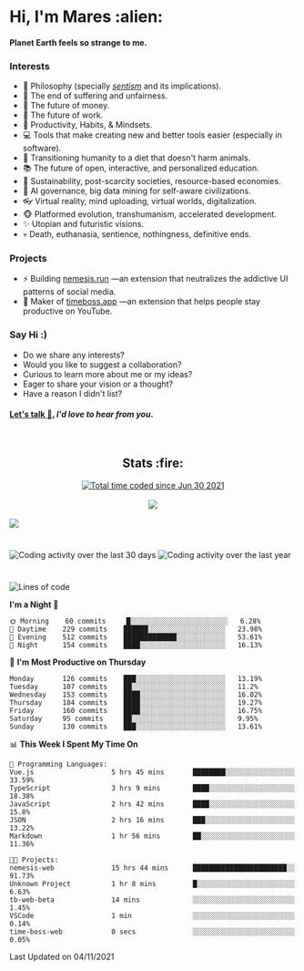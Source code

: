 <h1>Hi, I'm Mares :alien:</h1>

#### Planet Earth feels so strange to me.

### **Interests**

- 🌊 Philosophy (specially [_sentism_][sentismmedium] and its implications).
- 🎯 The end of suffering and unfairness.
- 💸 The future of money.
- 💼 The future of work.
- 🧠 Productivity, Habits, & Mindsets.
- 💻 Tools that make creating new and better tools easier (especially in software).
- 🥗 Transitioning humanity to a diet that doesn't harm animals.
- 📚 The future of open, interactive, and personalized education.
- 🌱 Sustainability, post-scarcity societies, resource-based economies.
- 🤖 AI governance, big data mining for self-aware civilizations.
- 👓 Virtual reality, mind uploading, virtual worlds, digitalization.
- 🐵 Platformed evolution, transhumanism, accelerated development.
- ✨ Utopian and futuristic visions.
- 💀 Death, euthanasia, sentience, nothingness, definitive ends.


### **Projects**

- ⚡ Building [nemesis.run](https://nemesis.run) —an extension that neutralizes the addictive UI patterns of social media.
- 💎 Maker of [timeboss.app](https://timeboss.app) —an extension that helps people stay productive on YouTube.


### **Say Hi :)**

- Do we share any interests?
- Would you like to suggest a collaboration?
- Curious to learn more about me or my ideas?
- Eager to share your vision or a thought?
- Have a reason I didn't list?

#### [Let's talk :wave:.](mailto:mareszhar@gmail.com) _I'd love to hear from you_.

[sentismmedium]: https://medium.com/@mareszhar/born-a-prisoner-a-reflection-about-life-its-struggles-and-a-plan-to-escape-d8566ce9b026

<br>

<h2 align="center">Stats :fire:</h2>

<div align="center">
  <a href="https://wakatime.com/@cfdc0e0d-4860-4b62-9ff0-cb659185525e">
    <img src="https://wakatime.com/badge/user/cfdc0e0d-4860-4b62-9ff0-cb659185525e.svg" alt="Total time coded since Jun 30 2021" />
  </a>
</div>

<br>

<div align="center">
  <img src="https://github-readme-streak-stats.herokuapp.com?user=mareszhar&theme=black-ice&hide_border=true&stroke=FFFFFF15&ring=DF8FFE&fire=DF8FFE&currStreakLabel=DF8FFE&background=1A232A&currStreakNum=86FFAB">
</div>

<!-- Add or remove this: &dates=B1AAB3FF at the end of the streak stats URL if they get bugged and aren't updating -->

<br>

<img src="https://activity-graph.herokuapp.com/graph?username=mareszhar&theme=nord&bg_color=00000000&color=979797&line=DF8FFE&point=00000000&area=true&hide_border=true">

<br>

<h1></h1>

<img src="https://wakatime.com/share/@mares/5df0ff02-9c79-41b4-b540-51dc9c65a57b.svg" alt="Coding activity over the last 30 days" />
<img src="https://wakatime.com/share/@mares/ea89ba71-f374-40af-930c-e0655909fe37.svg" alt="Coding activity over the last year" />

<h1></h1>

<!--START_SECTION:waka-->
![Lines of code](https://img.shields.io/badge/From%20Hello%20World%20I%27ve%20Written-156453%20lines%20of%20code-blue)

**I'm a Night 🦉** 

```text
🌞 Morning    60 commits     █░░░░░░░░░░░░░░░░░░░░░░░░   6.28% 
🌆 Daytime    229 commits    ██████░░░░░░░░░░░░░░░░░░░   23.98% 
🌃 Evening    512 commits    █████████████░░░░░░░░░░░░   53.61% 
🌙 Night      154 commits    ████░░░░░░░░░░░░░░░░░░░░░   16.13%

```
📅 **I'm Most Productive on Thursday** 

```text
Monday       126 commits    ███░░░░░░░░░░░░░░░░░░░░░░   13.19% 
Tuesday      107 commits    ██░░░░░░░░░░░░░░░░░░░░░░░   11.2% 
Wednesday    153 commits    ████░░░░░░░░░░░░░░░░░░░░░   16.02% 
Thursday     184 commits    ████░░░░░░░░░░░░░░░░░░░░░   19.27% 
Friday       160 commits    ████░░░░░░░░░░░░░░░░░░░░░   16.75% 
Saturday     95 commits     ██░░░░░░░░░░░░░░░░░░░░░░░   9.95% 
Sunday       130 commits    ███░░░░░░░░░░░░░░░░░░░░░░   13.61%

```


📊 **This Week I Spent My Time On** 

```text
💬 Programming Languages: 
Vue.js                   5 hrs 45 mins       ████████░░░░░░░░░░░░░░░░░   33.59% 
TypeScript               3 hrs 9 mins        ████░░░░░░░░░░░░░░░░░░░░░   18.38% 
JavaScript               2 hrs 42 mins       ████░░░░░░░░░░░░░░░░░░░░░   15.8% 
JSON                     2 hrs 16 mins       ███░░░░░░░░░░░░░░░░░░░░░░   13.22% 
Markdown                 1 hr 56 mins        ██░░░░░░░░░░░░░░░░░░░░░░░   11.36%

🐱‍💻 Projects: 
nemesis-web              15 hrs 44 mins      ███████████████████████░░   91.73% 
Unknown Project          1 hr 8 mins         █░░░░░░░░░░░░░░░░░░░░░░░░   6.63% 
tb-web-beta              14 mins             ░░░░░░░░░░░░░░░░░░░░░░░░░   1.45% 
VSCode                   1 min               ░░░░░░░░░░░░░░░░░░░░░░░░░   0.14% 
time-boss-web            0 secs              ░░░░░░░░░░░░░░░░░░░░░░░░░   0.05%

```


 Last Updated on 04/11/2021
<!--END_SECTION:waka-->
